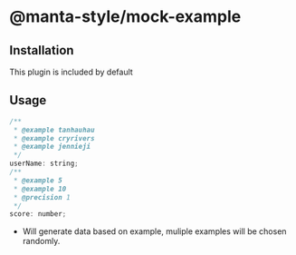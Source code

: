 # @manta-style/mock-example

## Installation

This plugin is included by default

## Usage

```js
/**
 * @example tanhauhau
 * @example cryrivers
 * @example jennieji
 */
userName: string;
/**
 * @example 5
 * @example 10
 * @precision 1
 */
score: number;
```

- Will generate data based on example, muliple examples will be chosen randomly.

